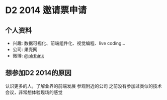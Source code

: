 # D2 2014 邀请票申请

## 个人资料

- 兴趣: 数据可视化、前端组件化、视觉编程、live coding...
- 公司: 果壳网
- 微博: [@plrthink](http://weibo.com/u/2459401657)

## 想参加D2 2014的原因

认识更多的人，了解业界的前端发展
参观附近的公司
之前没有参加过类似的技术会议，非常想体验现场的感觉